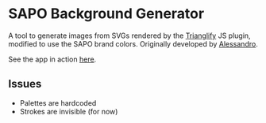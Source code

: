 # SAPO Background Generator

A tool to generate images from SVGs rendered by the [Trianglify](https://github.com/qrohlf/trianglify) JS plugin, modified to use the SAPO brand colors. Originally developed by [Alessandro](alssndro/trianglify-background-generator).

See the app in action [here](http://rcarmo.github.io/sapo-background-generator/).

## Issues

* Palettes are hardcoded
* Strokes are invisible (for now)
